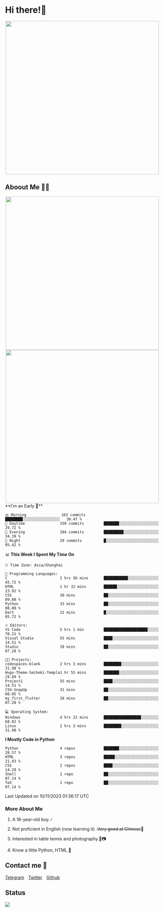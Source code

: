 # Hi there!🎉

<div align=center><img src="https://count.getloli.com/get/@Cicada000?theme=moebooru" width=500px></div>

## Aboout Me 👀💦

<div align=center>
<img src="https://github-readme-stats.vercel.app/api?username=Cicada000&show_icons=true&theme=tokyonight" width=500px>
<br>
<img src="https://github-readme-stats.vercel.app/api/top-langs/?username=Cicada000&show_icons=true&theme=tokyonight&layout=compact" width=500px>
</div>
<!--START_SECTION:waka-->
**I'm an Early 🐤** 

```text
🌞 Morning                163 commits         ████████░░░░░░░░░░░░░░░░░   30.47 % 
🌆 Daytime                159 commits         ███████░░░░░░░░░░░░░░░░░░   29.72 % 
🌃 Evening                184 commits         █████████░░░░░░░░░░░░░░░░   34.39 % 
🌙 Night                  29 commits          █░░░░░░░░░░░░░░░░░░░░░░░░   05.42 % 
```


📊 **This Week I Spent My Time On** 

```text
🕑︎ Time Zone: Asia/Shanghai

💬 Programming Languages: 
C                        2 hrs 56 mins       ███████████░░░░░░░░░░░░░░   45.72 % 
HTML                     1 hr 32 mins        ██████░░░░░░░░░░░░░░░░░░░   23.92 % 
CSS                      38 mins             ██░░░░░░░░░░░░░░░░░░░░░░░   09.88 % 
Python                   33 mins             ██░░░░░░░░░░░░░░░░░░░░░░░   08.80 % 
Dart                     22 mins             █░░░░░░░░░░░░░░░░░░░░░░░░   05.72 % 

🔥 Editors: 
VS Code                  5 hrs 1 min         ████████████████████░░░░░   78.21 % 
Visual Studio            55 mins             ████░░░░░░░░░░░░░░░░░░░░░   14.51 % 
Studio                   28 mins             ██░░░░░░░░░░░░░░░░░░░░░░░   07.28 % 

🐱‍💻 Projects: 
codespaces-blank         2 hrs 3 mins        ████████░░░░░░░░░░░░░░░░░   31.98 % 
Hugo-Theme-Seiheki-Templa1 hr 55 mins        ███████░░░░░░░░░░░░░░░░░░   29.89 % 
Project1                 55 mins             ████░░░░░░░░░░░░░░░░░░░░░   14.51 % 
CSU-SnapUp               31 mins             ██░░░░░░░░░░░░░░░░░░░░░░░   08.05 % 
my_first_flutter         28 mins             ██░░░░░░░░░░░░░░░░░░░░░░░   07.28 % 

💻 Operating System: 
Windows                  4 hrs 22 mins       █████████████████░░░░░░░░   68.02 % 
Linux                    2 hrs 3 mins        ████████░░░░░░░░░░░░░░░░░   31.98 % 
```

**I Mostly Code in Python** 

```text
Python                   4 repos             ███████░░░░░░░░░░░░░░░░░░   28.57 % 
HTML                     3 repos             █████░░░░░░░░░░░░░░░░░░░░   21.43 % 
CSS                      2 repos             ████░░░░░░░░░░░░░░░░░░░░░   14.29 % 
Shell                    1 repo              ██░░░░░░░░░░░░░░░░░░░░░░░   07.14 % 
TeX                      1 repo              ██░░░░░░░░░░░░░░░░░░░░░░░   07.14 % 
```




 Last Updated on 10/11/2023 01:36:17 UTC
<!--END_SECTION:waka-->

### More About Me

1. A 18-year-old boy.♂

2. Not proficient in English (now learning it) .~~Very good at Chinese~~🤣

3. Interested in table tennis and photography.🏓📷

4. Know a little Python, HTML.🐍


## Contact me 💬

[Telegram](https://t.me/CicadaLYW)&emsp;[Twitter](https://twitter.com/Cicada0001)&emsp;[Github](https://github.com/Cicada000)

## Status
<img src="https://weather-icon.journeyad.repl.co/@hangzhou?v=1" align="left">







